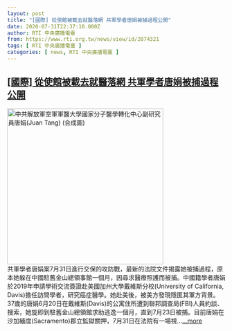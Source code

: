 ```yaml
---
layout: post
title: "[國際] 從使館被載去就醫落網 共軍學者唐娟被捕過程公開"
date: 2020-07-31T22:37:10.000Z
author: RTI 中央廣播電臺
from: https://www.rti.org.tw/news/view/id/2074321
tags: [ RTI 中央廣播電臺 ]
categories: [ news, RTI 中央廣播電臺 ]
---
```

<!--1596235030000-->
[[國際] 從使館被載去就醫落網 共軍學者唐娟被捕過程公開](https://www.rti.org.tw/news/view/id/2074321)
------

<div>
<img src="https://static.rti.org.tw/assets/thumbnails/2020/07/23/0602bab69078b0adfa2bbf61e285fddd.jpg" width="360" alt="中共解放軍空軍軍醫大學國家分子醫學轉化中心副研究員唐娟(Juan Tang) (合成圖)" title="中共解放軍空軍軍醫大學國家分子醫學轉化中心副研究員唐娟(Juan Tang) (合成圖)"><br>共軍學者唐娟案7月31日進行交保的攻防戰，最新的法院文件揭露她被捕過程，原本她躲在中國駐舊金山總領事館一個月，因尋求醫療照護而被捕。中國籍學者唐娟於2019年申請學術交流簽證赴美國加州大學戴維斯分校(University of California, Davis)擔任訪問學者，研究癌症醫學。她赴美後，被美方發現隱匿其軍方背景。37歲的唐娟6月20日在戴維斯(Davis)的公寓住所遭到聯邦調查局(FBI)人員約談、搜索，她旋即到駐舊金山總領館求助逃逸一個月，直到7月23日被捕。目前唐娟在沙加緬度(Sacramento)郡立監獄關押，7月31日在法院有一場視...<a target="_blank" href="https://www.rti.org.tw/news/view/id/2074321">...more</a>
</div>
